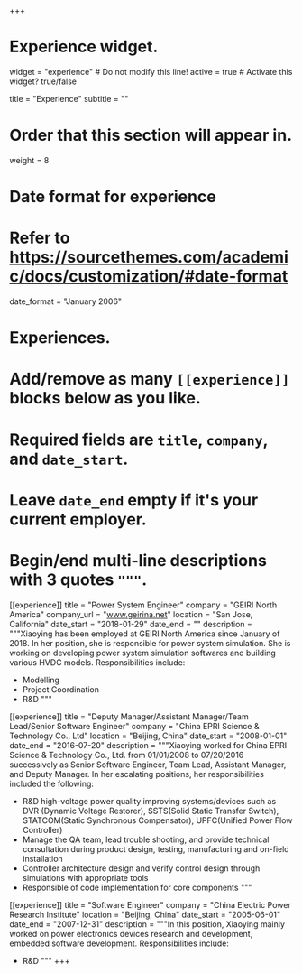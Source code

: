+++
# Experience widget.
widget = "experience"  # Do not modify this line!
active = true  # Activate this widget? true/false

title = "Experience"
subtitle = ""

# Order that this section will appear in.
weight = 8

# Date format for experience
#   Refer to https://sourcethemes.com/academic/docs/customization/#date-format
date_format = "January 2006"

# Experiences.
#   Add/remove as many `[[experience]]` blocks below as you like.
#   Required fields are `title`, `company`, and `date_start`.
#   Leave `date_end` empty if it's your current employer.
#   Begin/end multi-line descriptions with 3 quotes `"""`.
[[experience]]
  title = "Power System Engineer"
  company = "GEIRI North America"
  company_url = "www.geirina.net"
  location = "San Jose, California"
  date_start = "2018-01-29"
  date_end = ""
  description = """Xiaoying has been employed at GEIRI North America since January of 2018. In her position, she is responsible for power system simulation. She is working on developing power system simulation softwares and building various HVDC models. 
  Responsibilities include: 
  
  * Modelling 
  * Project Coordination
  * R&D
  """

[[experience]]
  title = "Deputy Manager/Assistant Manager/Team Lead/Senior Software Engineer"
  company = "China EPRI Science & Technology Co., Ltd"
  location = "Beijing, China"
  date_start = "2008-01-01"
  date_end = "2016-07-20"
  description = """Xiaoying worked for China EPRI Science & Technology Co., Ltd. from 01/01/2008 to 07/20/2016 successively as Senior Software Engineer, Team Lead, Assistant Manager, and Deputy Manager. In her escalating positions, her responsibilities included the following:

  * R&D high-voltage power quality improving systems/devices such as DVR
(Dynamic Voltage Restorer), SSTS(Solid Static Transfer Switch), STATCOM(Static Synchronous Compensator), UPFC(Unified Power Flow Controller)
  * Manage the QA team, lead trouble shooting, and provide technical consultation
during product design, testing, manufacturing and on-field installation
  * Controller architecture design and verify control design through
simulations with appropriate tools
  * Responsible of code implementation for core components
  """
  
 [[experience]]
  title = "Software Engineer"
  company = "China Electric Power Research Institute"
  location = "Beijing, China"
  date_start = "2005-06-01"
  date_end = "2007-12-31"
  description = """In this position, Xiaoying mainly worked on power electronics devices research and development, embedded software development.
  Responsibilities include: 
  
  * R&D 
  """ 
+++
